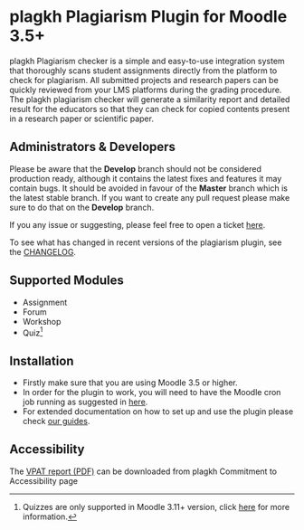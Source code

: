 plagkh Plagiarism Plugin for Moodle 3.5+
=====================================
plagkh Plagiarism checker is a simple and easy-to-use integration system that thoroughly scans student assignments directly from the platform to check for plagiarism. All submitted projects and research papers can be quickly reviewed from your LMS platforms during the grading procedure. The plagkh plagiarism checker will generate a similarity report and detailed result for the educators so that they can check for copied contents present in a research paper or scientific paper.

Administrators & Developers
-----------------------------------------------
Please be aware that the **Develop** branch should not be considered production ready, although it contains the latest fixes and features it may contain bugs. It should be avoided in favour of the **Master** branch which is the latest stable branch. If you want to create any pull request please make sure to do that on the **Develop** branch.

If you any issue or suggesting, please feel free to open a ticket [here](../../issues).

To see what has changed in recent versions of the plagiarism plugin, see the [CHANGELOG](/CHANGELOG.md).

Supported Modules
----------------------------------
- Assignment
- Forum
- Workshop
- Quiz[^1]
[^1]: Quizzes are only supported in Moodle 3.11+ version, click [here](https://moodle.com/news/whats-new-in-moodle-311/?utm_source=youtube&utm_medium=platform&utm_campaign=name~Moodle311Release+cat~lms+mp~no+type~blog+date~17-05-21) for more information.

Installation
----------------------------------
- Firstly make sure that you are using Moodle 3.5 or higher.
- In order for the plugin to work, you will need to have the Moodle cron job running as suggested in [here](https://docs.moodle.org/37/en/Cron).
- For extended documentation on how to set up and use the plugin please check [our guides](https://lti.plagkh.com/guides/moodle/plagiarism-plugin).

Accessibility
----------------------------------
The [VPAT report (PDF)](https://plagkh.com/accessibility/) can be downloaded from plagkh Commitment to Accessibility page 
